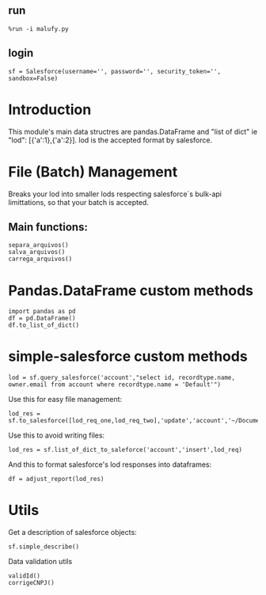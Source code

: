 ## run
```
%run -i malufy.py
```
## login
```
sf = Salesforce(username='', password='', security_token='', sandbox=False)
```

# Introduction
This module's main data structres are pandas.DataFrame and "list of dict" ie "lod": [{'a':1},{'a':2}]. lod is the accepted format by salesforce. 

# File (Batch) Management
Breaks your lod into smaller lods respecting salesforce´s bulk-api limittations, so that your batch is accepted. 

## Main functions:

```
separa_arquivos()
salva_arquivos()
carrega_arquivos()
``` 

# Pandas.DataFrame custom methods

```
import pandas as pd
df = pd.DataFrame()
df.to_list_of_dict()
```

# simple-salesforce custom methods

```
lod = sf.query_salesforce('account',"select id, recordtype.name, owner.email from account where recordtype.name = 'Default'")

```
Use this for easy file management:
```
lod_res = sf.to_salesforce([lod_req_one,lod_req_two],'update','account','~/Documents/')
``` 
Use this to avoid writing files:
```
lod_res = sf.list_of_dict_to_saleforce('account','insert',lod_req)
```
And this to format salesforce's lod responses into dataframes:
```
df = adjust_report(lod_res)
```

# Utils

Get a description of salesforce objects:
```
sf.simple_describe()
```

Data validation utils
```
validId()
corrigeCNPJ()
```
